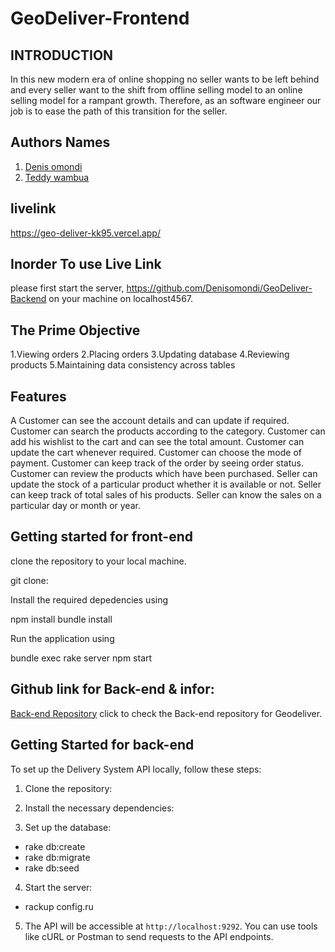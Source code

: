 # GeoDeliver-Frontend
 
 ## INTRODUCTION 
In this new modern era of online shopping no seller wants to be left behind and every seller want to the shift from offline selling model to an online selling model for a rampant growth.
Therefore, as an software engineer our job is to ease the path of this transition for the seller.
## Authors Names
1. [Denis omondi](https://github.com/Denisomondi)
5. [Teddy wambua](https://github.com/teddy5456)

## livelink
https://geo-deliver-kk95.vercel.app/
## Inorder To use Live Link
please first start the server, https://github.com/Denisomondi/GeoDeliver-Backend on your machine on localhost4567.

## The Prime Objective 
1.Viewing orders
2.Placing orders
3.Updating database
4.Reviewing products
5.Maintaining data consistency across tables

   ## Features 
   A Customer can see the account details and can update if required.
    Customer can search the products according to the category.
    Customer can add his wishlist to the cart and can see the total amount.
    Customer can update the cart whenever required.
    Customer can choose the mode of payment.
    Customer can keep track of the order by seeing order status.
    Customer can review the products which have been purchased.
    Seller can update the stock of a particular product whether it is available or not.
    Seller can keep track of total sales of his products.
    Seller can know the sales on a particular day or month or year. 
  ## Getting started for front-end
clone the repository to your local machine.

git clone:

Install the required depedencies using

npm install bundle install

Run the application using

bundle exec rake server npm start

    
   ## Github link for Back-end & infor:
   [Back-end Repository](https://github.com/Denisomondi/GeoDeliver-Backend/tree/main) click to check the Back-end repository for Geodeliver.
    
   ## Getting Started for back-end

To set up the Delivery System API locally, follow these steps:

1. Clone the repository:


2. Install the necessary dependencies:


3. Set up the database:

- rake db:create
- rake db:migrate
- rake db:seed


4. Start the server:

- rackup config.ru


5. The API will be accessible at `http://localhost:9292`. You can use tools like cURL or Postman to send requests to the API endpoints.


